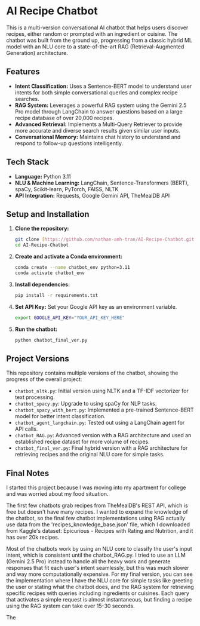 # AI Recipe Chatbot

This is a multi-version conversational AI chatbot that helps users discover recipes, either random or prompted with an ingredient or cuisine. The chatbot was built from the ground up, progressing from a classic hybrid ML model with an NLU core to a state-of-the-art RAG (Retrieval-Augmented Generation) architecture.

## Features

* **Intent Classification:** Uses a Sentence-BERT model to understand user intents for both simple conversational queries and complex recipe searches.
* **RAG System:** Leverages a powerful RAG system using the Gemini 2.5 Pro model through LangChain to answer questions based on a large recipe database of over 20,000 recipes.
* **Advanced Retrieval:** Implements a Multi-Query Retriever to provide more accurate and diverse search results given similar user inputs.
* **Conversational Memory:** Maintains chat history to understand and respond to follow-up questions intelligently.

## Tech Stack

* **Language:** Python 3.11
* **NLU & Machine Learning:** LangChain, Sentence-Transformers (BERT), spaCy, Scikit-learn, PyTorch, FAISS, NLTK
* **API Integration:** Requests, Google Gemini API, TheMealDB API

## Setup and Installation

1.  **Clone the repository:**
    ```bash
    git clone [https://github.com/nathan-anh-tran/AI-Recipe-Chatbot.git](https://github.com/nathan-anh-tran/AI-Recipe-Chatbot.git)
    cd AI-Recipe-Chatbot
    ```

2.  **Create and activate a Conda environment:**
    ```bash
    conda create --name chatbot_env python=3.11
    conda activate chatbot_env
    ```

3.  **Install dependencies:**
    ```bash
    pip install -r requirements.txt
    ```

4.  **Set API Key:**
    Set your Google API key as an environment variable.
    ```bash
    export GOOGLE_API_KEY="YOUR_API_KEY_HERE"
    ```

5.  **Run the chatbot:**
    ```bash
    python chatbot_final_ver.py
    ```

## Project Versions

This repository contains multiple versions of the chatbot, showing the progress of the overall project:
* `chatbot_nltk.py`: Initial version using NLTK and a TF-IDF vectorizer for text processing.
* `chatbot_spacy.py`: Upgrade to using spaCy for NLP tasks.
* `chatbot_spacy_with_bert.py`: Implemented a pre-trained Sentence-BERT model for better intent classification.
* `chatbot_agent_langchain.py`: Tested out using a LangChain agent for API calls.
* `chatbot_RAG.py`: Advanced version with a RAG architecture and used an established recipe dataset for more volume of recipes.
* `chatbot_final_ver.py`: Final hybrid version with a RAG architecture for retrieving recipes and the original NLU core for simple tasks.

## Final Notes

I started this project because I was moving into my apartment for college and was worried about my food situation.

The first few chatbots grab recipes from TheMealDB's REST API, which is free but doesn't have many recipes. I wanted to expand the knowledge of the chatbot, so the final few chatbot implementations using RAG actually use data from the 'recipes_knowledge_base.json' file, which I downloaded from Kaggle's dataset: Epicurious - Recipes with Rating and Nutrition, and it has over 20k recipes.

Most of the chatbots work by using an NLU core to classify the user's input intent, which is consistent until the chatbot_RAG.py. I tried to use an LLM (Gemini 2.5 Pro) instead to handle all the heavy work and generate responses that fit each user's intent seamlessly, but this was much slower and way more computationally expensive. For my final version, you can see the implementation where I have the NLU core for simple tasks like greeting the user or stating what the chatbot does, and the RAG system for retrieving specific recipes with queries including ingredients or cuisines. Each query that activates a simple request is almost instantaneous, but finding a recipe using the RAG system can take over 15-30 seconds.

The 